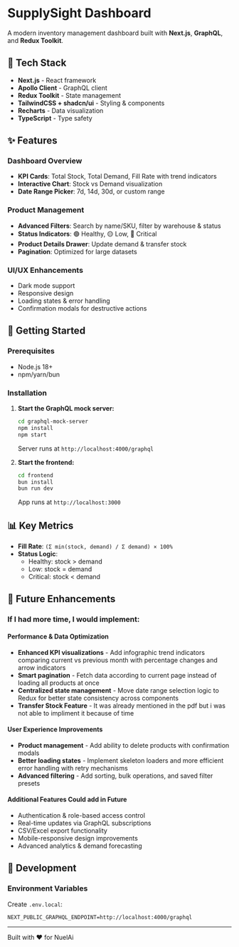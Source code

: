 # SupplySight Dashboard

A modern inventory management dashboard built with **Next.js**, **GraphQL**, and **Redux Toolkit**.

## 🚀 Tech Stack

- **Next.js**  - React framework
- **Apollo Client** - GraphQL client
- **Redux Toolkit** - State management
- **TailwindCSS + shadcn/ui** - Styling & components
- **Recharts** - Data visualization
- **TypeScript** - Type safety


## ✨ Features

### Dashboard Overview
- **KPI Cards**: Total Stock, Total Demand, Fill Rate with trend indicators
- **Interactive Chart**: Stock vs Demand visualization
- **Date Range Picker**: 7d, 14d, 30d, or custom range

### Product Management
- **Advanced Filters**: Search by name/SKU, filter by warehouse & status
- **Status Indicators**: 🟢 Healthy, 🟡 Low, 🔴 Critical
- **Product Details Drawer**: Update demand & transfer stock
- **Pagination**: Optimized for large datasets

### UI/UX Enhancements
- Dark mode support
- Responsive design
- Loading states & error handling
- Confirmation modals for destructive actions

## 🚀 Getting Started

### Prerequisites
- Node.js 18+
- npm/yarn/bun

### Installation

1. **Start the GraphQL mock server:**
   ```bash
   cd graphql-mock-server
   npm install
   npm start
   ```
   Server runs at `http://localhost:4000/graphql`

2. **Start the frontend:**
   ```bash
   cd frontend
   bun install
   bun run dev
   ```
   App runs at `http://localhost:3000`

## 📊 Key Metrics

- **Fill Rate**: `(Σ min(stock, demand) / Σ demand) × 100%`
- **Status Logic**:
  - Healthy: stock > demand
  - Low: stock = demand  
  - Critical: stock < demand

## 🔮 Future Enhancements

### If I had more time, I would implement:

#### Performance & Data Optimization
- **Enhanced KPI visualizations** - Add infographic trend indicators comparing current vs previous month with percentage changes and arrow indicators
- **Smart pagination** - Fetch data according to current page instead of loading all products at once
- **Centralized state management** - Move date range selection logic to Redux for better state consistency across components
- **Transfer Stock Feature** - It was already mentioned in the pdf but i was not able to impliment it because of time 

#### User Experience Improvements
- **Product management** - Add ability to delete products with confirmation modals
- **Better loading states** - Implement skeleton loaders and more efficient error handling with retry mechanisms
- **Advanced filtering** - Add sorting, bulk operations, and saved filter presets

#### Additional Features Could add in Future
- Authentication & role-based access control
- Real-time updates via GraphQL subscriptions
- CSV/Excel export functionality
- Mobile-responsive design improvements
- Advanced analytics & demand forecasting

## 🧪 Development


### Environment Variables
Create `.env.local`:
```
NEXT_PUBLIC_GRAPHQL_ENDPOINT=http://localhost:4000/graphql
```

---

Built with ❤️ for NuelAi